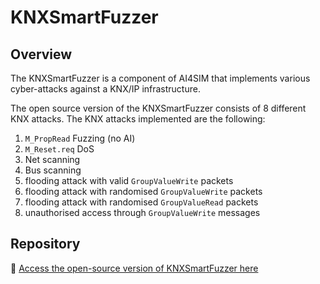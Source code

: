 # KNXSmartFuzzer

## Overview

The KNXSmartFuzzer is a component of AI4SIM that implements various cyber-attacks against a KNX/IP infrastructure.

The open source version of the KNXSmartFuzzer consists of 8 different KNX attacks. The KNX attacks implemented are the following: 
1) `M_PropRead` Fuzzing (no AI) 
2) `M_Reset.req` DoS 
3) Net scanning 
4) Bus scanning
5) flooding attack with valid `GroupValueWrite` packets 
6) flooding attack with randomised `GroupValueWrite` packets
7) flooding attack with randomised `GroupValueRead` packets
8) unauthorised access through `GroupValueWrite` messages

## Repository
🔗 [Access the open-source version of KNXSmartFuzzer here](https://gitlab.ithaca.ece.uowm.gr/ai4cyber/knxsmartfuzzer-v1)  

